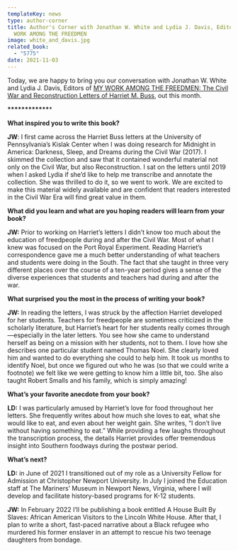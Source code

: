 ```yaml
---
templateKey: news
type: author-corner
title: Author's Corner with Jonathan W. White and Lydia J. Davis, Editors of MY
  WORK AMONG THE FREEDMEN
image: white_and_davis.jpg
related_book:
  - "5775"
date: 2021-11-03
---
```

Today, we are happy to bring you our conversation with Jonathan W. White and Lydia J. Davis, Editors of [MY WORK AMONG THE FREEDMEN: The Civil War and Reconstruction Letters of Harriet M. Buss,](https://www.upress.virginia.edu/title/5775) out this month.

**\*\*\*\*\*\*\*\*\*\*\*\****

**What inspired you to write this book?**

**JW**: I first came across the Harriet Buss letters at the University of Pennsylvania’s Kislak Center when I was doing research for Midnight in America: Darkness, Sleep, and Dreams during the Civil War (2017). I skimmed the collection and saw that it contained wonderful material not only on the Civil War, but also Reconstruction. I sat on the letters until 2019 when I asked Lydia if she’d like to help me transcribe and annotate the collection. She was thrilled to do it, so we went to work. We are excited to make this material widely available and are confident that readers interested in the Civil War Era will find great value in them.

**What did you learn and what are you hoping readers will learn from your book?**

**JW:** Prior to working on Harriet’s letters I didn’t know too much about the education of freedpeople during and after the Civil War. Most of what I knew was focused on the Port Royal Experiment. Reading Harriet’s correspondence gave me a much better understanding of what teachers and students were doing in the South. The fact that she taught in three very different places over the course of a ten-year period gives a sense of the diverse experiences that students and teachers had during and after the war.

**What surprised you the most in the process of writing your book?**

**JW:** In reading the letters, I was struck by the affection Harriet developed for her students. Teachers for freedpeople are sometimes criticized in the scholarly literature, but Harriet’s heart for her students really comes through—especially in the later letters. You see how she came to understand herself as being on a mission with her students, not to them. I love how she describes one particular student named Thomas Noel. She clearly loved him and wanted to do everything she could to help him. It took us months to identify Noel, but once we figured out who he was (so that we could write a footnote) we felt like we were getting to know him a little bit, too. She also taught Robert Smalls and his family, which is simply amazing!

**What’s your favorite anecdote from your book?**

**LD:** I was particularly amused by Harriet’s love for food throughout her letters. She frequently writes about how much she loves to eat, what she would like to eat, and even about her weight gain. She writes, “I don’t live without having something to eat.” While providing a few laughs throughout the transcription process, the details Harriet provides offer tremendous insight into Southern foodways during the postwar period.

**What’s next?**

**LD:** in June of 2021 I transitioned out of my role as a University Fellow for Admission at Christopher Newport University. In July I joined the Education staff at The Mariners’ Museum in Newport News, Virginia, where I will develop and facilitate history-based programs for K-12 students.

**JW:** In February 2022 I’ll be publishing a book entitled A House Built By Slaves: African American Visitors to the Lincoln White House. After that, I plan to write a short, fast-paced narrative about a Black refugee who murdered his former enslaver in an attempt to rescue his two teenage daughters from bondage.